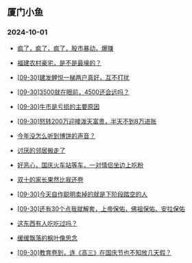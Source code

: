 ## 厦门小鱼 
### 2024-10-01

+ [疯了，疯了，疯了，股市暴动，爆赚](http://bbs.xmfish.com/read-htm-tid-18247999.html)

+ [福建农村豪宅，是不是最壕的？](http://bbs.xmfish.com/read-htm-tid-18247952.html)

+ [[09-30]建发鲤悦一梯两户真好，互不打扰](http://bbs.xmfish.com/read-htm-tid-18247972.html)

+ [[09-30]3500就在眼前，4500还会远吗？](http://bbs.xmfish.com/read-htm-tid-18247959.html)

+ [[09-30]牛市是亏损的主要原因](http://bbs.xmfish.com/read-htm-tid-18248008.html)

+ [[09-30]怒转200万迎接泼天富贵，半天不到8万进账](http://bbs.xmfish.com/read-htm-tid-18248017.html)

+ [今年没怎么听到博饼的声音？](http://bbs.xmfish.com/read-htm-tid-18247964.html)

+ [讨厌的邻居搬走了](http://bbs.xmfish.com/read-htm-tid-18247967.html)

+ [好恶心，国庆火车站等车，一对情侣坐边上吃粉](http://bbs.xmfish.com/read-htm-tid-18247971.html)

+ [双十的家长果然比我还卷](http://bbs.xmfish.com/read-htm-tid-18247911.html)

+ [[09-30]今天自作聪明卖掉的就是下阶段踏空的人](http://bbs.xmfish.com/read-htm-tid-18248025.html)

+ [[09-30]还有30个点我就解套，上帝保佑，佛祖保佑、安拉保佑](http://bbs.xmfish.com/read-htm-tid-18248031.html)

+ [这东西有人吃吃过吗？](http://bbs.xmfish.com/read-htm-tid-18248004.html)

+ [缓缓飘落的枫叶像思念](http://bbs.xmfish.com/read-htm-tid-18247970.html)

+ [[09-30]教育卷到，连《高三》在国庆节也不知放几天假？](http://bbs.xmfish.com/read-htm-tid-18248014.html)

